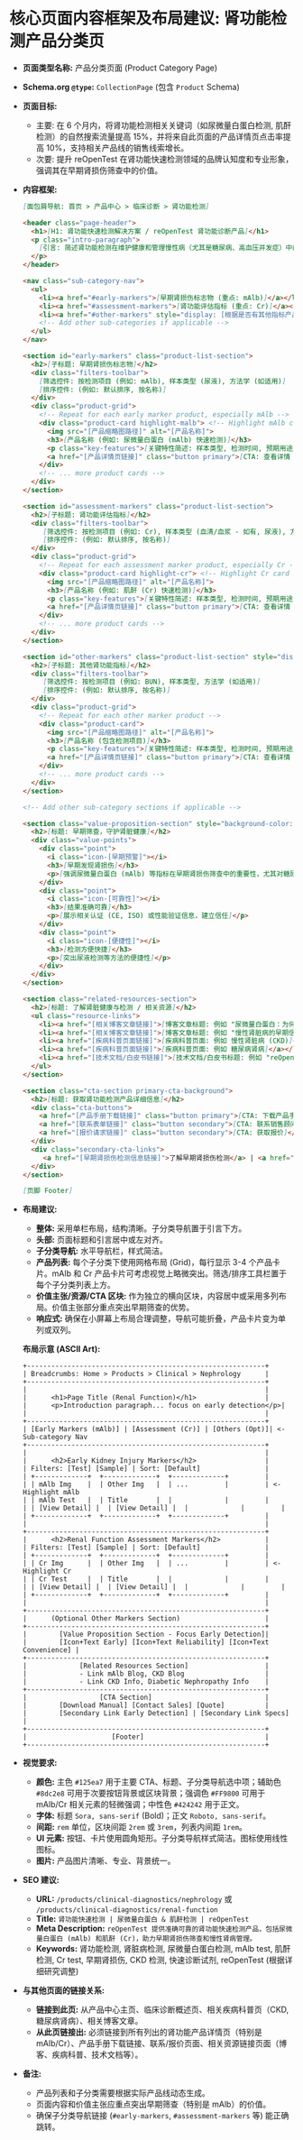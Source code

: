 # 核心页面内容框架及布局建议: 肾功能检测产品分类页

*   **页面类型名称:** 产品分类页面 (Product Category Page)
*   **Schema.org `@type`:** `CollectionPage` (包含 `Product` Schema)
*   **页面目标:**
    *   主要: 在 6 个月内，将肾功能检测相关关键词（如尿微量白蛋白检测, 肌酐检测）的自然搜索流量提高 15%，并将来自此页面的产品详情页点击率提高 10%，支持相关产品线的销售线索增长。
    *   次要: 提升 reOpenTest 在肾功能快速检测领域的品牌认知度和专业形象，强调其在早期肾损伤筛查中的价值。

*   **内容框架:**

    ```markdown
    [面包屑导航: 首页 > 产品中心 > 临床诊断 > 肾功能检测]

    <header class="page-header">
      <h1>[H1: 肾功能快速检测解决方案 / reOpenTest 肾功能诊断产品]</h1>
      <p class="intro-paragraph">
        [引言: 简述肾功能检测在维护健康和管理慢性病（尤其是糖尿病、高血压并发症）中的重要性，强调早期发现肾损伤的意义。突出 reOpenTest 解决方案的优势：准确、可靠、便捷，助力早期干预。自然融入核心关键词。]
      </p>
    </header>

    <nav class="sub-category-nav">
      <ul>
        <li><a href="#early-markers">[早期肾损伤标志物 (重点: mAlb)]</a></li>
        <li><a href="#assessment-markers">[肾功能评估指标 (重点: Cr)]</a></li>
        <li><a href="#other-markers" style="display: [根据是否有其他指标产品决定 none 或 inline-block];">[其他肾功能指标 (如有)]</a></li>
        <!-- Add other sub-categories if applicable -->
      </ul>
    </nav>

    <section id="early-markers" class="product-list-section">
      <h2>[子标题: 早期肾损伤标志物]</h2>
      <div class="filters-toolbar">
        [筛选控件: 按检测项目 (例如: mAlb), 样本类型 (尿液), 方法学 (如适用)]
        [排序控件: (例如: 默认排序, 按名称)]
      </div>
      <div class="product-grid">
        <!-- Repeat for each early marker product, especially mAlb -->
        <div class="product-card highlight-malb"> <!-- Highlight mAlb card if needed -->
          <img src="[产品缩略图路径]" alt="[产品名称]">
          <h3>[产品名称 (例如: 尿微量白蛋白 (mAlb) 快速检测)]</h3>
          <p class="key-features">[关键特性简述: 样本类型, 检测时间, 预期用途/临床意义 (例如 早期肾损伤筛查)]</p>
          <a href="[产品详情页链接]" class="button primary">[CTA: 查看详情 / 获取说明书]</a>
        </div>
        <!-- ... more product cards -->
      </div>
    </section>

    <section id="assessment-markers" class="product-list-section">
      <h2>[子标题: 肾功能评估指标]</h2>
      <div class="filters-toolbar">
         [筛选控件: 按检测项目 (例如: Cr), 样本类型 (血清/血浆 - 如有, 尿液), 方法学 (如适用)]
         [排序控件: (例如: 默认排序, 按名称)]
      </div>
      <div class="product-grid">
        <!-- Repeat for each assessment marker product, especially Cr -->
        <div class="product-card highlight-cr"> <!-- Highlight Cr card if needed -->
          <img src="[产品缩略图路径]" alt="[产品名称]">
          <h3>[产品名称 (例如: 肌酐 (Cr) 快速检测)]</h3>
          <p class="key-features">[关键特性简述: 样本类型, 检测时间, 预期用途/临床意义]</p>
          <a href="[产品详情页链接]" class="button primary">[CTA: 查看详情 / 获取说明书]</a>
        </div>
        <!-- ... more product cards -->
      </div>
    </section>

    <section id="other-markers" class="product-list-section" style="display: [根据是否有其他指标产品决定 none 或 block];">
      <h2>[子标题: 其他肾功能指标]</h2>
      <div class="filters-toolbar">
         [筛选控件: 按检测项目 (例如: BUN), 样本类型, 方法学 (如适用)]
         [排序控件: (例如: 默认排序, 按名称)]
      </div>
      <div class="product-grid">
        <!-- Repeat for each other marker product -->
        <div class="product-card">
          <img src="[产品缩略图路径]" alt="[产品名称]">
          <h3>[产品名称 (包含检测项目)]</h3>
          <p class="key-features">[关键特性简述: 样本类型, 检测时间, 预期用途/临床意义]</p>
          <a href="[产品详情页链接]" class="button primary">[CTA: 查看详情 / 获取说明书]</a>
        </div>
        <!-- ... more product cards -->
      </div>
    </section>

    <!-- Add other sub-category sections if applicable -->

    <section class="value-proposition-section" style="background-color: var(--secondary-color-light, #e8f4fc);"> <!-- Optional section, focus on early detection value -->
      <h2>[标题: 早期筛查，守护肾脏健康]</h2>
      <div class="value-points">
        <div class="point">
          <i class="icon-[早期预警]"></i>
          <h3>[早期发现肾损伤]</h3>
          <p>[强调尿微量白蛋白 (mAlb) 等指标在早期肾损伤筛查中的重要性，尤其对糖尿病/高血压患者]</p>
        </div>
        <div class="point">
          <i class="icon-[可靠性]"></i>
          <h3>[结果准确可靠]</h3>
          <p>[展示相关认证 (CE, ISO) 或性能验证信息，建立信任]</p>
        </div>
        <div class="point">
          <i class="icon-[便捷性]"></i>
          <h3>[检测方便快捷]</h3>
          <p>[突出尿液检测等方法的便捷性]</p>
        </div>
      </div>
    </section>

    <section class="related-resources-section">
      <h2>[标题: 了解肾脏健康与检测 / 相关资源]</h2>
      <ul class="resource-links">
        <li><a href="[相关博客文章链接]">[博客文章标题: 例如 "尿微量白蛋白：为何需要关注？"]</a></li>
        <li><a href="[相关博客文章链接]">[博客文章标题: 例如 "慢性肾脏病的早期信号"]</a></li>
        <li><a href="[疾病科普页面链接]">[疾病科普页面: 例如 慢性肾脏病 (CKD)]</a></li>
        <li><a href="[疾病科普页面链接]">[疾病科普页面: 例如 糖尿病肾病]</a></li>
        <li><a href="[技术文档/白皮书链接]">[技术文档/白皮书标题: 例如 "reOpenTest mAlb/Cr 检测性能研究"]</a></li>
      </ul>
    </section>

    <section class="cta-section primary-cta-background">
      <h2>[标题: 获取肾功能检测产品详细信息]</h2>
      <div class="cta-buttons">
        <a href="[产品手册下载链接]" class="button primary">[CTA: 下载产品手册]</a>
        <a href="[联系表单链接]" class="button secondary">[CTA: 联系销售顾问]</a>
        <a href="[报价请求链接]" class="button secondary">[CTA: 获取报价]</a>
      </div>
      <div class="secondary-cta-links">
         <a href="[早期肾损伤检测信息链接]">了解早期肾损伤检测</a> | <a href="[技术规格汇总页链接]">查看技术规格</a>
      </div>
    </section>

    [页脚 Footer]
    ```

*   **布局建议:**
    *   **整体:** 采用单栏布局，结构清晰。子分类导航置于引言下方。
    *   **头部:** 页面标题和引言居中或左对齐。
    *   **子分类导航:** 水平导航栏，样式简洁。
    *   **产品列表:** 每个子分类下使用网格布局 (Grid)，每行显示 3-4 个产品卡片。mAlb 和 Cr 产品卡片可考虑视觉上略微突出。筛选/排序工具栏置于每个子分类列表上方。
    *   **价值主张/资源/CTA 区块:** 作为独立的横向区块，内容居中或采用多列布局。价值主张部分重点突出早期筛查的优势。
    *   **响应式:** 确保在小屏幕上布局合理调整，导航可能折叠，产品卡片变为单列或双列。

    **布局示意 (ASCII Art):**

    ```
    +-----------------------------------------------------------+
    | Breadcrumbs: Home > Products > Clinical > Nephrology      |
    +-----------------------------------------------------------+
    |                                                           |
    |      <h1>Page Title (Renal Function)</h1>                 |
    |      <p>Introduction paragraph... focus on early detection</p>|
    |                                                           |
    +-----------------------------------------------------------+
    | [Early Markers (mAlb)] | [Assessment (Cr)] | [Others (Opt)]| <- Sub-category Nav
    +-----------------------------------------------------------+
    |                                                           |
    |      <h2>Early Kidney Injury Markers</h2>                 |
    | Filters: [Test] [Sample] | Sort: [Default]                |
    | +-------------+  +-------------+  +-------------+         |
    | | mAlb Img    |  | Other Img   |  | ...         |         | <- Highlight mAlb
    | | mAlb Test   |  | Title       |  |             |         |
    | | [View Detail] |  | [View Detail] |  |             |         |
    | +-------------+  +-------------+  +-------------+         |
    |                                                           |
    +-----------------------------------------------------------+
    |      <h2>Renal Function Assessment Markers</h2>           |
    | Filters: [Test] [Sample] | Sort: [Default]                |
    | +-------------+  +-------------+  +-------------+         |
    | | Cr Img      |  | Other Img   |  | ...         |         | <- Highlight Cr
    | | Cr Test     |  | Title       |  |             |         |
    | | [View Detail] |  | [View Detail] |  |             |         |
    | +-------------+  +-------------+  +-------------+         |
    |                                                           |
    +-----------------------------------------------------------+
    |      (Optional Other Markers Section)                     |
    +-----------------------------------------------------------+
    |        [Value Proposition Section - Focus Early Detection]|
    |        [Icon+Text Early] [Icon+Text Reliability] [Icon+Text Convenience] |
    +-----------------------------------------------------------+
    |             [Related Resources Section]                   |
    |             - Link mAlb Blog, CKD Blog                    |
    |             - Link CKD Info, Diabetic Nephropathy Info    |
    +-----------------------------------------------------------+
    |                  [CTA Section]                            |
    |        [Download Manual] [Contact Sales] [Quote]          |
    |        [Secondary Link Early Detection] | [Secondary Link Specs] |
    +-----------------------------------------------------------+
    |                     [Footer]                              |
    +-----------------------------------------------------------+
    ```

*   **视觉要求:**
    *   **颜色:** 主色 `#125ea7` 用于主要 CTA、标题、子分类导航选中项；辅助色 `#8dc2e8` 可用于次要按钮背景或区块背景；强调色 `#FF9800` 可用于 mAlb/Cr 相关元素的轻微强调；中性色 `#424242` 用于正文。
    *   **字体:** 标题 `Sora, sans-serif` (Bold)；正文 `Roboto, sans-serif`。
    *   **间距:** `rem` 单位，区块间距 `2rem` 或 `3rem`，列表内间距 `1rem`。
    *   **UI 元素:** 按钮、卡片使用圆角矩形。子分类导航样式简洁。图标使用线性图标。
    *   **图片:** 产品图片清晰、专业、背景统一。

*   **SEO 建议:**
    *   **URL:** `/products/clinical-diagnostics/nephrology` 或 `/products/clinical-diagnostics/renal-function`
    *   **Title:** `肾功能快速检测 | 尿微量白蛋白 & 肌酐检测 | reOpenTest`
    *   **Meta Description:** `reOpenTest 提供准确可靠的肾功能快速检测产品，包括尿微量白蛋白 (mAlb) 和肌酐 (Cr)，助力早期肾损伤筛查和慢性肾病管理。`
    *   **Keywords:** 肾功能检测, 肾脏病检测, 尿微量白蛋白检测, mAlb test, 肌酐检测, Cr test, 早期肾损伤, CKD 检测, 快速诊断试剂, reOpenTest (根据详细研究调整)

*   **与其他页面的链接关系:**
    *   **链接到此页:** 从产品中心主页、临床诊断概述页、相关疾病科普页（CKD, 糖尿病肾病）、相关博客文章。
    *   **从此页链接出:** 必须链接到所有列出的肾功能产品详情页（特别是 mAlb/Cr）、产品手册下载链接、联系/报价页面、相关资源链接页面（博客、疾病科普、技术文档等）。

*   **备注:**
    *   产品列表和子分类需要根据实际产品线动态生成。
    *   页面内容和价值主张应重点突出早期筛查（特别是 mAlb）的价值。
    *   确保子分类导航链接 (`#early-markers`, `#assessment-markers` 等) 能正确跳转。
